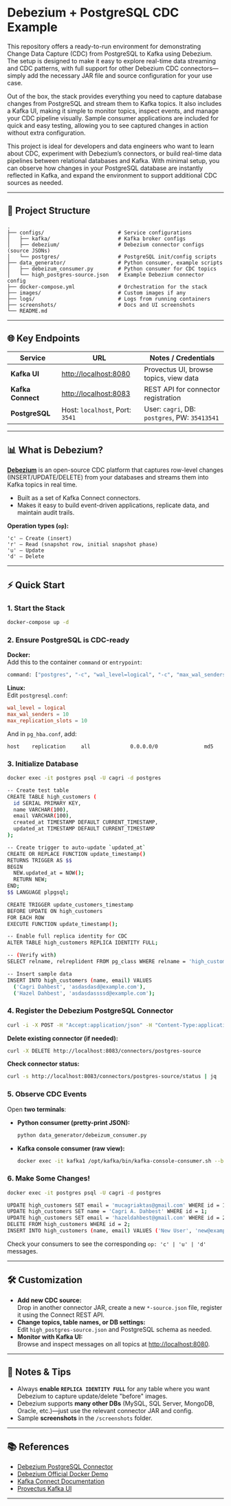 # Debezium + PostgreSQL CDC Example

This repository offers a ready-to-run environment for demonstrating Change Data Capture (CDC) from PostgreSQL to Kafka using Debezium. The setup is designed to make it easy to explore real-time data streaming and CDC patterns, with full support for other Debezium CDC connectors—simply add the necessary JAR file and source configuration for your use case.

Out of the box, the stack provides everything you need to capture database changes from PostgreSQL and stream them to Kafka topics. It also includes a Kafka UI, making it simple to monitor topics, inspect events, and manage your CDC pipeline visually. Sample consumer applications are included for quick and easy testing, allowing you to see captured changes in action without extra configuration.

This project is ideal for developers and data engineers who want to learn about CDC, experiment with Debezium’s connectors, or build real-time data pipelines between relational databases and Kafka. With minimal setup, you can observe how changes in your PostgreSQL database are instantly reflected in Kafka, and expand the environment to support additional CDC sources as needed.

---

## 📁 Project Structure

```
.
├── configs/                        # Service configurations
│   ├── kafka/                      # Kafka broker configs
│   ├── debezium/                   # Debezium connector configs (source JSONs)
│   └── postgres/                   # PostgreSQL init/config scripts
├── data_generator/                 # Python consumer, example scripts
│   ├── debeizum_consumer.py        # Python consumer for CDC topics
│   └── high_postgres-source.json   # Example Debezium connector config
├── docker-compose.yml              # Orchestration for the stack
├── images/                         # Custom images if any
├── logs/                           # Logs from running containers
├── screenshots/                    # Docs and UI screenshots
└── README.md
```

---

## 🌐 Key Endpoints

| Service           | URL                                  | Notes / Credentials                      |
|-------------------|--------------------------------------|------------------------------------------|
| **Kafka UI**      | [http://localhost:8080](http://localhost:8080) | Provectus UI, browse topics, view data   |
| **Kafka Connect** | [http://localhost:8083](http://localhost:8083) | REST API for connector registration      |
| **PostgreSQL**    | Host: `localhost`, Port: `3541`      | User: `cagri`, DB: `postgres`, PW: `35413541` |

---

## 📊 What is Debezium?

[**Debezium**](https://debezium.io/) is an open-source CDC platform that captures row-level changes (INSERT/UPDATE/DELETE) from your databases and streams them into Kafka topics in real time.  
- Built as a set of Kafka Connect connectors.
- Makes it easy to build event-driven applications, replicate data, and maintain audit trails.

**Operation types (`op`):**
```
'c' – Create (insert)
'r' – Read (snapshot row, initial snapshot phase)
'u' – Update
'd' – Delete
```

---

## ⚡ Quick Start

### 1. Start the Stack

```bash
docker-compose up -d
```

### 2. Ensure PostgreSQL is CDC-ready

**Docker:**  
Add this to the container `command` or `entrypoint`:
```bash
command: ["postgres", "-c", "wal_level=logical", "-c", "max_wal_senders=10", "-c", "max_replication_slots=10"]
```

**Linux:**  
Edit `postgresql.conf`:
```conf
wal_level = logical
max_wal_senders = 10
max_replication_slots = 10
```
And in `pg_hba.conf`, add:
```
host    replication     all             0.0.0.0/0               md5
```

### 3. Initialize Database

```bash
docker exec -it postgres psql -U cagri -d postgres

-- Create test table
CREATE TABLE high_customers (
  id SERIAL PRIMARY KEY,
  name VARCHAR(100),
  email VARCHAR(100),
  created_at TIMESTAMP DEFAULT CURRENT_TIMESTAMP,
  updated_at TIMESTAMP DEFAULT CURRENT_TIMESTAMP
);

-- Create trigger to auto-update `updated_at`
CREATE OR REPLACE FUNCTION update_timestamp()
RETURNS TRIGGER AS $$
BEGIN
  NEW.updated_at = NOW();
  RETURN NEW;
END;
$$ LANGUAGE plpgsql;

CREATE TRIGGER update_customers_timestamp
BEFORE UPDATE ON high_customers
FOR EACH ROW
EXECUTE FUNCTION update_timestamp();

-- Enable full replica identity for CDC
ALTER TABLE high_customers REPLICA IDENTITY FULL;

-- (Verify with)
SELECT relname, relreplident FROM pg_class WHERE relname = 'high_customers';

-- Insert sample data
INSERT INTO high_customers (name, email) VALUES
  ('Cagri Dahbest', 'asdasdasd@example.com'),
  ('Hazel Dahbest', 'asdasdassssd@example.com');
```

### 4. Register the Debezium PostgreSQL Connector

```bash
curl -i -X POST -H "Accept:application/json" -H "Content-Type:application/json" http://localhost:8083/connectors/ -d @data_generator/high_postgres-source.json
```

**Delete existing connector (if needed):**
```bash
curl -X DELETE http://localhost:8083/connectors/postgres-source
```

**Check connector status:**
```bash
curl -s http://localhost:8083/connectors/postgres-source/status | jq
```

### 5. Observe CDC Events

Open **two terminals**:

- **Python consumer (pretty-print JSON):**
  ```bash
  python data_generator/debeizum_consumer.py
  ```

- **Kafka console consumer (raw view):**
  ```bash
  docker exec -it kafka1 /opt/kafka/bin/kafka-console-consumer.sh --bootstrap-server kafka1:9092,kafka2:9092,kafka3:9092 --topic dbserver1.public.high_customers --from-beginning
  ```

### 6. Make Some Changes!

```bash
docker exec -it postgres psql -U cagri -d postgres

UPDATE high_customers SET email = 'mucagriaktas@gmail.com' WHERE id = 1;
UPDATE high_customers SET name = 'Cagri A. Dahbest' WHERE id = 1;
UPDATE high_customers SET email = 'hazeldahbest@gmail.com' WHERE id = 2;
DELETE FROM high_customers WHERE id = 2;
INSERT INTO high_customers (name, email) VALUES ('New User', 'new@example.com');
```

Check your consumers to see the corresponding `op: 'c' | 'u' | 'd'` messages.

---

## 🛠️ Customization

- **Add new CDC source:**  
  Drop in another connector JAR, create a new `*-source.json` file, register it using the Connect REST API.
- **Change topics, table names, or DB settings:**  
  Edit `high_postgres-source.json` and PostgreSQL schema as needed.
- **Monitor with Kafka UI:**  
  Browse and inspect messages on all topics at [http://localhost:8080](http://localhost:8080).

---

## 📝 Notes & Tips

- Always **enable `REPLICA IDENTITY FULL`** for any table where you want Debezium to capture update/delete "before" images.
- Debezium supports **many other DBs** (MySQL, SQL Server, MongoDB, Oracle, etc.)—just use the relevant connector JAR and config.
- Sample **screenshots** in the `/screenshots` folder.

---

## 📚 References

- [Debezium PostgreSQL Connector](https://debezium.io/documentation/reference/1.9/connectors/postgresql.html)
- [Debezium Official Docker Demo](https://debezium.io/documentation/reference/stable/tutorial.html)
- [Kafka Connect Documentation](https://kafka.apache.org/documentation/#connect)
- [Provectus Kafka UI](https://github.com/provectus/kafka-ui)

---